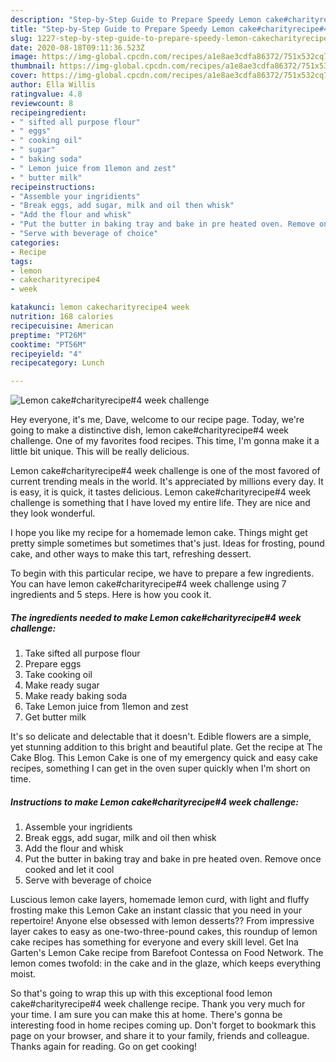 ```yaml
---
description: "Step-by-Step Guide to Prepare Speedy Lemon cake#charityrecipe#4 week challenge"
title: "Step-by-Step Guide to Prepare Speedy Lemon cake#charityrecipe#4 week challenge"
slug: 1227-step-by-step-guide-to-prepare-speedy-lemon-cakecharityrecipe4-week-challenge
date: 2020-08-18T09:11:36.523Z
image: https://img-global.cpcdn.com/recipes/a1e8ae3cdfa86372/751x532cq70/lemon-cakecharityrecipe4-week-challenge-recipe-main-photo.jpg
thumbnail: https://img-global.cpcdn.com/recipes/a1e8ae3cdfa86372/751x532cq70/lemon-cakecharityrecipe4-week-challenge-recipe-main-photo.jpg
cover: https://img-global.cpcdn.com/recipes/a1e8ae3cdfa86372/751x532cq70/lemon-cakecharityrecipe4-week-challenge-recipe-main-photo.jpg
author: Ella Willis
ratingvalue: 4.8
reviewcount: 8
recipeingredient:
- " sifted all purpose flour"
- " eggs"
- " cooking oil"
- " sugar"
- " baking soda"
- " Lemon juice from 1lemon and zest"
- " butter milk"
recipeinstructions:
- "Assemble your ingridients"
- "Break eggs, add sugar, milk and oil then whisk"
- "Add the flour and whisk"
- "Put the butter in baking tray and bake in pre heated oven. Remove once cooked and let it cool"
- "Serve with beverage of choice"
categories:
- Recipe
tags:
- lemon
- cakecharityrecipe4
- week

katakunci: lemon cakecharityrecipe4 week 
nutrition: 168 calories
recipecuisine: American
preptime: "PT26M"
cooktime: "PT56M"
recipeyield: "4"
recipecategory: Lunch

---
```



![Lemon cake#charityrecipe#4 week challenge](https://img-global.cpcdn.com/recipes/a1e8ae3cdfa86372/751x532cq70/lemon-cakecharityrecipe4-week-challenge-recipe-main-photo.jpg)

Hey everyone, it's me, Dave, welcome to our recipe page. Today, we're going to make a distinctive dish, lemon cake#charityrecipe#4 week challenge. One of my favorites food recipes. This time, I'm gonna make it a little bit unique. This will be really delicious.

Lemon cake#charityrecipe#4 week challenge is one of the most favored of current trending meals in the world. It's appreciated by millions every day. It is easy, it is quick, it tastes delicious. Lemon cake#charityrecipe#4 week challenge is something that I have loved my entire life. They are nice and they look wonderful.

I hope you like my recipe for a homemade lemon cake. Things might get pretty simple sometimes but sometimes that&#39;s just. Ideas for frosting, pound cake, and other ways to make this tart, refreshing dessert.


To begin with this particular recipe, we have to prepare a few ingredients. You can have lemon cake#charityrecipe#4 week challenge using 7 ingredients and 5 steps. Here is how you cook it.

<!--inarticleads1-->

##### The ingredients needed to make Lemon cake#charityrecipe#4 week challenge:

1. Take  sifted all purpose flour
1. Prepare  eggs
1. Take  cooking oil
1. Make ready  sugar
1. Make ready  baking soda
1. Take  Lemon juice from 1lemon and zest
1. Get  butter milk


It&#39;s so delicate and delectable that it doesn&#39;t. Edible flowers are a simple, yet stunning addition to this bright and beautiful plate. Get the recipe at The Cake Blog. This Lemon Cake is one of my emergency quick and easy cake recipes, something I can get in the oven super quickly when I&#39;m short on time. 

<!--inarticleads2-->

##### Instructions to make Lemon cake#charityrecipe#4 week challenge:

1. Assemble your ingridients
1. Break eggs, add sugar, milk and oil then whisk
1. Add the flour and whisk
1. Put the butter in baking tray and bake in pre heated oven. Remove once cooked and let it cool
1. Serve with beverage of choice


Luscious lemon cake layers, homemade lemon curd, with light and fluffy frosting make this Lemon Cake an instant classic that you need in your repertoire! Anyone else obsessed with lemon desserts?? From impressive layer cakes to easy as one-two-three-pound cakes, this roundup of lemon cake recipes has something for everyone and every skill level. Get Ina Garten&#39;s Lemon Cake recipe from Barefoot Contessa on Food Network. The lemon comes twofold: in the cake and in the glaze, which keeps everything moist. 

So that's going to wrap this up with this exceptional food lemon cake#charityrecipe#4 week challenge recipe. Thank you very much for your time. I am sure you can make this at home. There's gonna be interesting food in home recipes coming up. Don't forget to bookmark this page on your browser, and share it to your family, friends and colleague. Thanks again for reading. Go on get cooking!
